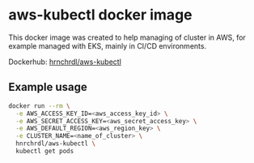 # aws-kubectl docker image

This docker image was created to help managing of cluster in AWS, for example managed with EKS, mainly in CI/CD environments.

Dockerhub: [hrnchrdl/aws-kubectl](https://hub.docker.com/repository/docker/hnrchrdl/aws-kubectl)

## Example usage

```bash
docker run --rm \
  -e AWS_ACCESS_KEY_ID=<aws_access_key_id> \
  -e AWS_SECRET_ACCESS_KEY=<aws_secret_access_key> \
  -e AWS_DEFAULT_REGION=<aws_region_key> \
  -e CLUSTER_NAME=<name_of_cluster> \
  hnrchrdl/aws-kubectl \
  kubectl get pods
```
